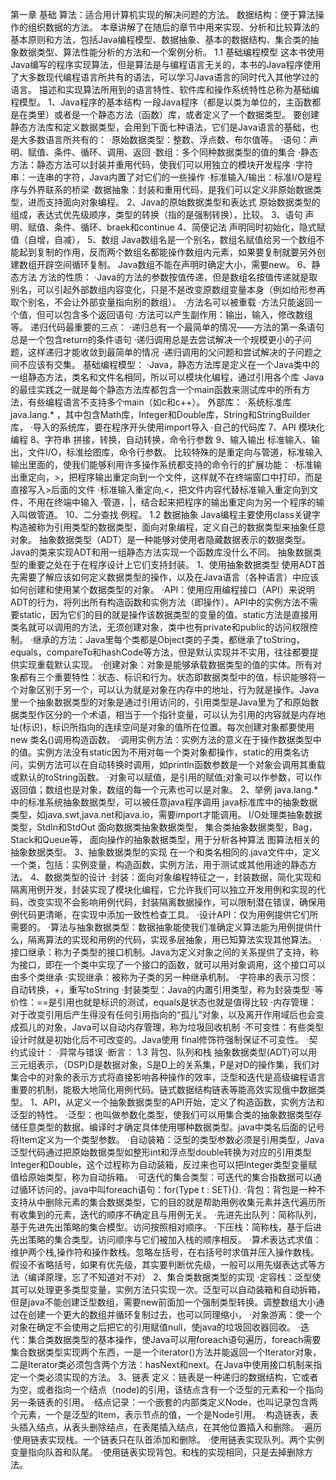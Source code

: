 第一章 基础
算法：适合用计算机实现的解决问题的方法。
数据结构：便于算法操作的组织数据的方法。
本章讲解了在随后的章节中用来实现、分析和比较算法的基本原则和方法，包括Java编程模型、数据抽象、基本的数据结构、集合类的抽象数据类型、算法性能分析的方法和一个案例分析。
1.1 基础编程模型
  这本书使用Java编写的程序实现算法，但是算法是与编程语言无关的，本书的Java程序使用了大多数现代编程语言所共有的语法，可以学习Java语言的同时代入其他学过的语言。
  描述和实现算法所用到的语言特性、软件库和操作系统特性总称为基础编程模型。
  1、Java程序的基本结构
  一段Java程序（都是以类为单位的，主函数都是在类里）或者是一个静态方法（函数）库，或者定义了一个数据类型。
  要创建静态方法库和定义数据类型，会用到下面七种语法，它们是Java语言的基础，也是大多数语言所共有的：
  ·原始数据类型：整数、浮点数、布尔值等。
  ·语句：声明、赋值、条件、循环、调用、返回
  ·数组：多个同种数据类型的值的集合
  ·静态方法：静态方法可以封装并重用代码，使我们可以用独立的模块开发程序
  ·字符串：一连串的字符，Java内置了对它们的一些操作
  ·标准输入/输出：标准I/O是程序与外界联系的桥梁
  ·数据抽象：封装和重用代码，是我们可以定义非原始数据类型，进而支持面向对象编程。
  2、Java的原始数据类型和表达式
  原始数据类型的组成，表达式优先级顺序，类型的转换（指的是强制转换），比较。
  3、语句
  声明、赋值、条件、循环、braek和continue
  4、简便记法
  声明同时初始化，隐式赋值（自增，自减），
  5、数组
  Java数组名是一个别名，数组名赋值给另一个数组不能起到复制的作用，反而两个数组名都能操作数组内元素，如果要复制就要另外创建数组开辟空间循环复制。
  Java数组不能在声明时确定大小，需要new。
  6、静态方法
  方法的性质：
  ·Java的方法的参数按值传递，但是数组名按值传递就是取别名，可以引起外部数组内容变化，只是不是改变原数组变量本身（例如给形参再取个别名，不会让外部变量指向别的数组）。
  ·方法名可以被重载
  ·方法只能返回一个值，但可以包含多个返回语句
  ·方法可以产生副作用：输出，输入，修改数组等。
  递归代码最重要的三点：
  ·递归总有一个最简单的情况——方法的第一条语句总是一个包含return的条件语句
  ·递归调用总是去尝试解决一个规模更小的子问题，这样递归才能收敛到最简单的情况
  ·递归调用的父问题和尝试解决的子问题之间不应该有交集。
  基础编程模型：
  ·Java，静态方法库是定义在一个Java类中的一组静态方法，类名和文件名相同，所以可以模块化编程，通过引用各个库
  ·Java的最佳实践之一就是每个静态方法库都包含一个main函数来测试库中的所有方法，有些编程语言不支持多个main（如c和c++）。
  外部库：
  ·系统标准库java.lang.* ，其中包含Math库，Integer和Double库，String和StringBuilder库，
  ·导入的系统库，要在程序开头使用import导入
  ·自己的代码库
  7、API
  模块化编程
  8、字符串
  拼接，转换，自动转换，命令行参数
  9、输入输出
  标准输入、输出，文件I/O，标准绘图库，命令行参数。
  比较特殊的是重定向与管道，标准输入输出里面的，使我们能够利用许多操作系统都支持的命令行的扩展功能：
  ·标准输出重定向，>，把程序输出重定向到一个文件，这样就不在终端窗口中打印，而是直接写入>后面的文件
  ·标准输入重定向,<，把文件内容代替标准输入重定向到文件，不用在终端中输入
  ·管道，|，结合起来把程序的输出重定向为另一个程序的输入叫做管道。
  10、二分查找
  例程。
1.2 数据抽象
  Java编程主要使用class关键字构造被称为引用类型的数据类型，面向对象编程，定义自己的数据类型来抽象任意对象。
  抽象数据类型（ADT）是一种能够对使用者隐藏数据表示的数据类型。Java的类来实现ADT和用一组静态方法实现一个函数库没什么不同。
  抽象数据类型的重要之处在于在程序设计上它们支持封装。
  1、使用抽象数据类型
  使用ADT首先需要了解应该如何定义数据类型的操作，以及在Java语言（各种语言）中应该如何创建和使用某个数据类型的对象。
  ·API：使用应用编程接口（API）来说明ADT的行为，将列出所有构造函数和实例方法（即操作）。API中的实例方法不需要static，因为它们的目的就是操作该数据类型的变量的值。static方法是直接用类名就可以调用的方法，无须创建对象，类中也有private和public的访问权限控制。
  ·继承的方法：Java里每个类都是Object类的子类，都继承了toString，equals，compareTo和hashCode等方法，但是默认实现并不实用，往往都要提供实现重载默认实现。
  ·创建对象：对象是能够承载数据类型的值的实体。所有对象都有三个重要特性：状态、标识和行为。状态即数据类型中的值，标识能够将一个对象区别于另一个，可以认为就是对象在内存中的地址，行为就是操作。Java里一个抽象数据类型的对象是通过引用访问的，引用类型是Java里为了和原始数据类型作区分的一个术语，相当于一个指针变量，可以认为引用的内容就是内存地址(标识)，标识所指向的连续空间是对象的值所在位置。每次创建对象都要使用new 类名()调用构造函数。
  ·调用实例方法：实例方法的意义在于操作数据类型中的值。实例方法没有static因为不用对每一个类对象都操作，static的用类名访问，实例方法可以在自动转换时调用，如println函数参数是一个对象会调用其重载或默认的toString函数。
  ·对象可以赋值，是引用的赋值;对象可以作参数，可以作返回值；数组也是对象，数组的每一个元素也可以是对象。
  2、举例
  java.lang.* 中的标准系统抽象数据类型，可以被任意java程序调用
  java标准库中的抽象数据类型，如java.swt,java.net和java.io，需要import才能调用。
  I/O处理类抽象数据类型，StdIn和StdOut
  面向数据类抽象数据类型，
  集合类抽象数据类型，Bag，Stack和Queue等，
  面向操作的抽象数据类型，用于分析各种算法
  图算法相关的抽象数据类型。
  3、抽象数据类型的实现
  在一个和类名相同的.java文件中，定义一个类，包括：实例变量，构造函数，实例方法，用于测试或其他用途的静态方法。
  4、数据类型的设计
  ·封装：面向对象编程特征之一，封装数据，简化实现和隔离用例开发，封装实现了模块化编程，它允许我们可以独立开发用例和实现的代码，改变实现不会影响用例代码，封装隔离数据操作，可以限制潜在错误，确保用例代码更清晰，在实现中添加一致性检查工具。
  ·设计API：仅为用例提供它们所需要的。
  ·算法与抽象数据类型：数据抽象能使我们准确定义算法能为用例提供什么，隔离算法的实现和用例的代码，实现多层抽象，用已知算法实现其他算法。
  ·接口继承：称为子类型的接口机制。Java为定义对象之间的关系提供了支持，称为接口，即在一个类中实现了一个接口的函数，就可以用对象调用，这个接口可以由多个类继承
  ·实现继承：被称为子类的另一种继承机制。
  ·字符串的表示习惯：自动转换，+，重写toString
  ·封装类型：Java的内置引用类型，称为封装类型
  ·等价性：==是引用也就是标识的测试，equals是状态也就是值得比较
  ·内存管理：对于改变引用后产生得没有任何引用指向的“孤儿”对象，以及离开作用域后也会变成孤儿的对象，Java可以自动内存管理，称为垃圾回收机制
  ·不可变性：有些类型设计时就是初始化后不可改变的。Java使用 final修饰符强制保证不可变性。
  ·契约式设计：
  ·异常与错误
  ·断言：
1.3 背包、队列和栈
  抽象数据类型(ADT)可以用三元组表示，（DSP)D是数据对象，S是D上的关系集，P是对D的操作集，我们对集合中的对象的表示方式将直接影响各种操作的效率，泛型和迭代是高级编程语言重要的机制，能极大地简化用例代码。链式数据结构链表等能高效实现俄中数据类型。
  1、API，从定义一个抽象数据类型的API开始，定义了构造函数，实例方法和泛型的特性。
  ·泛型：也叫做参数化类型，使我们可以用集合类的抽象数据类型存储任意类型的数据。编译时才确定具体使用哪种数据类型。java中类名后面的<Item>记号将Item定义为一个类型参数。
  ·自动装箱：泛型的类型参数必须是引用类型，Java泛型代码通过把原始数据类型如整形int和浮点型double转换为对应的引用类型Integer和Double，这个过程称为自动装箱，反过来也可以把Integer类型变量赋值给原始类型，称为自动拆箱。
  ·可迭代的集合类型：可迭代的集合指数据可以通过循环访问的，java中叫foreach语句：for(Type t : SET){}.
  ·背包：背包是一种不支持从中删除元素的集合数据类型，它的目的就是帮助用例收集元素并迭代遍历所有收集到的元素，迭代的顺序不确定且与用例无关。
  ·先进先出队列：简称队列，基于先进先出策略的集合模型。访问按照相对顺序。
  ·下压栈：简称栈，基于后进先出策略的集合类型。访问顺序与它们被加入栈的顺序相反。
  ·算术表达式求值：维护两个栈,操作符和操作数栈。忽略左括号，在右括号时求值并压入操作数栈。假设不省略括号，如果有优先级，其实要判断优先级，一般可以用先缀表达式等方法（编译原理，忘了不知道对不对）
  2、集合类数据类型的实现
  ·定容栈：泛型使其可以处理更多类型变量，实例方法只实现一次。泛型可以自动装箱和自动拆箱，但是java不能创建泛型数组，需要new前面加一个强制类型转换。调整数组大小通过在创建一个更大的数组并循环复制过去，也可以同理缩小，
  ·对象游离：使一个对象在确定不会使用之后把它的引用赋值null，使java的垃圾回收器回收。
  ·迭代：集合类数据类型的基本操作，使Java可以用foreach语句遍历，foreach需要集合数据类型实现两个东西，一是一个iterator()方法并能返回一个Iterator对象，二是Iterator类必须包含两个方法：hasNext和next。在Java中使用接口机制来指定一个类必须实现的方法。
  3、链表
  定义：链表是一种递归的数据结构，它或者为空，或者指向一个结点（node)的引用，该结点含有一个泛型的元素和一个指向另一条链表的引用。
  ·结点记录：一个嵌套的内部类定义Node，也叫记录包含两个元素，一个是泛型的Item，表示节点的值，一个是Node引用。
  ·构造链表，表头插入结点，从表头删除结点，在表尾插入结点，在其他位置插入和删除。
  ·遍历
  ·使用链表实现栈。一个链表只在队首添加和删除。
  ·使用链表实现队列。两个实例变量指向队首和队尾。
  ·使用链表实现背包。和栈的实现相同，只是去掉删除方法。
